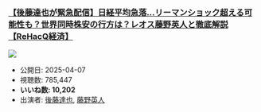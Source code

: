 ### [【後藤達也が緊急配信】日経平均急落…リーマンショック超える可能性も？世界同時株安の行方は？レオス藤野英人と徹底解説【ReHacQ経済】](https://www.youtube.com/watch?v=goJ6Z7xIZl8)
[![](https://img.youtube.com/vi/goJ6Z7xIZl8/sddefault.jpg)](https://www.youtube.com/watch?v=goJ6Z7xIZl8)
-   公開日: 2025-04-07
-   視聴数: 785,447
-   **いいね数: 10,202**
-   出演者: [後藤達也](/rehacq_fan/people/後藤達也 "wikilink"), [藤野英人](/rehacq_fan/people/藤野英人 "wikilink")

